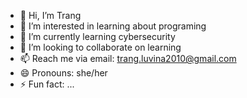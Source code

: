 - 👋 Hi, I’m Trang
- 👀 I’m interested in learning about programing
- 🌱 I’m currently learning cybersecurity
- 💞️ I’m looking to collaborate on learning
- 📫 Reach me via email: trang.luvina2010@gmail.com
- 😄 Pronouns: she/her
- ⚡ Fun fact: ...

<!---
trangluke/trangluke is a ✨ special ✨ repository because its `README.md` (this file) appears on your GitHub profile.
You can click the Preview link to take a look at your changes.
--->
